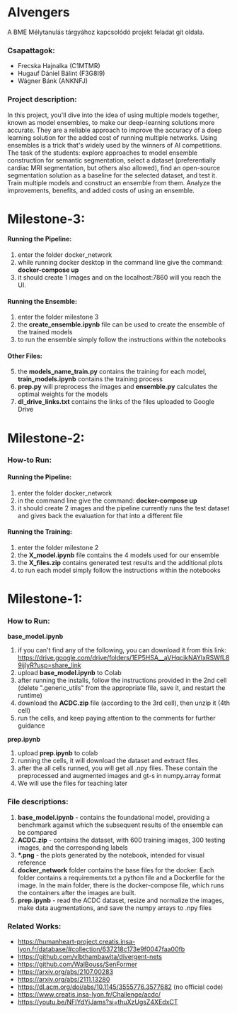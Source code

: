 # AIvengers
A BME Mélytanulás tárgyához kapcsolódó projekt feladat git oldala.

### Csapattagok:
 - Frecska Hajnalka (C1MTMR)
 - Hugauf Dániel Bálint (F3G8I9)
 - Wágner Bánk (ANKNFJ)

### Project description:

In this project, you'll dive into the idea of using multiple models together, known as model ensembles, to make our deep-learning solutions more accurate. They are a reliable approach to improve the accuracy of a deep learning solution for the added cost of running multiple networks. Using ensembles is a trick that's widely used by the winners of AI competitions. The task of the students: explore approaches to model ensemble construction for semantic segmentation, select a dataset (preferentially cardiac MRI segmentation, but others also allowed), find an open-source segmentation solution as a baseline for the selected dataset, and test it. Train multiple models and construct an ensemble from them. Analyze the improvements, benefits, and added costs of using an ensemble.
# Milestone-3:
#### Running the Pipeline:
 1. enter the folder docker_network
 2. while running docker desktop in the command line give the command: **docker-compose up**
 3. it should create 1 images and on the localhost:7860 will you reach the UI.

#### Running the Ensemble:
 1. enter the folder milestone 3
 2. the **create_ensemble.ipynb** file can be used to create the ensemble of the trained models
 3. to run the ensemble simply follow the instructions within the notebooks
    
#### Other Files:
 5. the **models_name_train.py** contains the training for each model, **train_models.ipynb** contains the training process
 6. **prep.py** will preprocess the images and **ensemble.py** calculates the optimal weights for the models
 7. **dl_drive_links.txt** contains the links of the files uploaded to Google Drive

# Milestone-2:

### How-to Run:

#### Running the Pipeline:
 1. enter the folder docker_network
 2. in the command line give the command: **docker-compose up**
 3. it should create 2 images and the pipeline currently runs the test dataset and gives back the evaluation for that into a different file

#### Running the Training:
 1. enter the folder milestone 2
 2. the **X_model.ipynb** file contains the 4 models used for our ensemble
 3. the **X_files.zip** contains generated test results and the additional plots
 4. to run each model simply follow the instructions within the notebooks



# Milestone-1:

### How to Run:
**base_model.ipynb**
 1. if you can't find any of the following, you can download it from this link: https://drive.google.com/drive/folders/1EP5HSA__aVHqcikNAYlxRSWfL89ijlyR?usp=share_link
 2. upload **base_model.ipynb** to Colab
 3. after running the installs, follow the instructions provided in the 2nd cell (delete ".generic_utils" from the appropriate file, save it, and restart the runtime)
 4. download the **ACDC.zip** file (according to the 3rd cell), then unzip it (4th cell)
 5. run the cells, and keep paying attention to the comments for further guidance
    
**prep.ipynb**
 1. upload **prep.ipynb** to colab
 2. running the cells, it will download the dataset and extract files.
 3. after the all cells runned, you will get all .npy files. These contain the preprocessed and augmented images and gt-s in numpy.array format
 4. We will use the files for teaching later

### File descriptions:
  1. **base_model.ipynb** -  contains the foundational model, providing a benchmark against which the subsequent results of the ensemble can be compared
  2. **ACDC.zip** - contains the dataset, with 600 training images, 300 testing images, and the corresponding labels
  3. **\*.png** - the plots generated by the notebook, intended for visual reference
  4. **docker_network** folder contains the base files for the docker. Each folder contains a requirements.txt a python file and a Dockerfile for the image. In the main folder, there is the docker-compose file, which runs the containers after the images are built.
  5. **prep.ipynb** - read the ACDC dataset, resize and normalize the images, make data augmentations, and save the numpy arrays to .npy files

### Related Works:
 - https://humanheart-project.creatis.insa-lyon.fr/database/#collection/637218c173e9f0047faa00fb
 - https://github.com/vlbthambawita/divergent-nets
 - https://github.com/WalBouss/SenFormer
 - https://arxiv.org/abs/2107.00283
 - https://arxiv.org/abs/2111.13280
 - https://dl.acm.org/doi/abs/10.1145/3555776.3577682 (no official code)
 - https://www.creatis.insa-lyon.fr/Challenge/acdc/
 - https://youtu.be/NFIYdYjJams?si=thuXzUgsZ4XEdxCT

